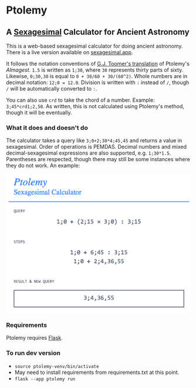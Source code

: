 # Ptolemy
## A [Sexagesimal](http://en.wikipedia.org/wiki/Sexagesimal) Calculator for Ancient Astronomy

This is a web-based sexagesimal calculator for doing ancient astronomy. There is a live version available on [sexagesimal.app](https://sexagesimal.app/).

It follows the notation conventions of [G.J. Toomer's translation](http://www.amazon.com/Ptolemys-Almagest-Ptolemy/dp/0691002606/ref=sr_1_1?ie=UTF8&qid=1379259860&sr=8-1&keywords=g.j.+toomer+almagest) of Ptolemy's *Almagest*. `1.5` is written as `1;30`, where `30` represents thirty parts of sixty. Likewise, `0;30,30` is equal to `0 + 30/60 + 30/(60^2)`. Whole numbers are in decimal notation: `12;0 = 12.0`. Division is written with `:` instead of `/`, though `/` will be automatically converted to `:`.

You can also use `crd` to take the chord of a number. Example: `3;45*crd1;2,50`. As written, this is not calculated using Ptolemy's method, though it will be eventually.

### What it does and doesn't do

The calculator takes a query like `3;0+2;30*4;45,45` and returns a value in sexagesimal. Order of operations is PEMDAS. Decimal numbers and mixed decimal-sexagesimal expressions are also supported, e.g. `1;30*1.5`. Parentheses are respected, though there may still be some instances where they do not work. An example:

![](doc/example.png)

### Requirements

Ptolemy requires [Flask](http://flask.pocoo.org).

### To run dev version

- `source ptolemy-venv/bin/activate`
- May need to install requirements from requirements.txt at this point.
- `flask --app ptolemy run`